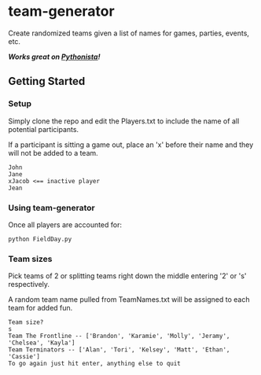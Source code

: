 # team-generator
Create randomized teams given a list of names for games, parties, events, etc.

***Works great on [Pythonista](http://omz-software.com/pythonista/)!***

## Getting Started

### Setup

Simply clone the repo and edit the Players.txt to include the name of all potential participants.

If a participant is sitting a game out, place an 'x' before their name and they will not be added to a team.

```text
John
Jane
xJacob <== inactive player
Jean
```

### Using team-generator
Once all players are accounted for:

```shell
python FieldDay.py
```

### Team sizes

Pick teams of 2 or splitting teams right down the middle entering '2' or 's' respectively.

A random team name pulled from TeamNames.txt will be assigned to each team for added fun.

```text
Team size?
s
Team The Frontline -- ['Brandon', 'Karamie', 'Molly', 'Jeramy', 'Chelsea', 'Kayla']
Team Terminators -- ['Alan', 'Tori', 'Kelsey', 'Matt', 'Ethan', 'Cassie']
To go again just hit enter, anything else to quit
```